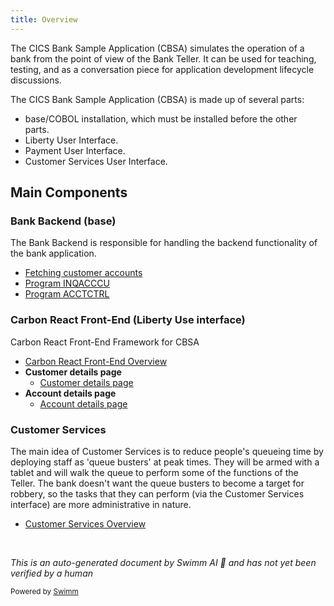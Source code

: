 ```yaml
---
title: Overview
---
```

The CICS Bank Sample Application (CBSA) simulates the operation of a bank from the point of view of the Bank Teller. It can be used for teaching, testing, and as a conversation piece for application development lifecycle discussions.

The CICS Bank Sample Application (CBSA) is made up of several parts:&nbsp;

- base/COBOL installation, which must be installed before the other parts.&nbsp;
- Liberty User Interface.
- Payment User Interface.
- Customer Services User Interface.

## Main Components

### Bank Backend (base)

The Bank Backend is responsible for handling the backend functionality of the bank application.

- <SwmLink doc-title="Fetching customer accounts">[Fetching customer accounts](/.swm/fetching-customer-accounts.8vg0m8vg.sw.md)</SwmLink>
- <SwmLink doc-title="Program INQACCCU">[Program INQACCCU](/.swm/program-inqacccu.c1txv.sw.md)</SwmLink>
- <SwmLink doc-title="Program ACCTCTRL">[Program ACCTCTRL](/.swm/program-acctctrl.uj6lc.sw.md)</SwmLink>

### Carbon React Front-End (Liberty Use interface)

Carbon React Front-End Framework for CBSA

- <SwmLink doc-title="Carbon React Front-End Overview">[Carbon React Front-End Overview](/.swm/carbon-react-front-end-overview.h0i6w2mc.sw.md)</SwmLink>
- **Customer details page**
  - <SwmLink doc-title="Customer details page">[Customer details page](.swm/customer-details-page.kmu5ng91.sw.md)</SwmLink>
- **Account details page**
  - <SwmLink doc-title="Account details page">[Account details page](.swm/account-details-page.1rv031gz.sw.md)</SwmLink>

### Customer Services

The main idea of Customer Services is to reduce people's queueing time by deploying staff as 'queue busters' at peak times. They will be armed with a tablet and will walk the queue to perform some of the functions of the Teller. The bank doesn't want the queue busters to become a target for robbery, so the tasks that they can perform (via the Customer Services interface) are more administrative in nature.

- <SwmLink doc-title="Customer Services Overview">[Customer Services Overview](/.swm/customer-services-overview.ptqw20of.sw.md)</SwmLink>

&nbsp;

*This is an auto-generated document by Swimm AI 🌊 and has not yet been verified by a human*

<SwmMeta version="3.0.0" repo-id="Z2l0aHViJTNBJTNBY2ljcy1iYW5raW5nLXNhbXBsZS1hcHBsaWNhdGlvbi1jYnNhLUlCTS1EZW1vJTNBJTNBU3dpbW0tRGVtbw==" repo-name="cics-banking-sample-application-cbsa"><sup>Powered by [Swimm](https://staging.swimm.cloud/)</sup></SwmMeta>
